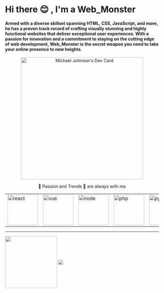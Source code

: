 # Hi there 😊 , I'm a Web_Monster
<h4>Armed with a diverse skillset spanning HTML, CSS, JavaScript, and more, he has a proven track record of crafting visually stunning and highly functional websites that deliver exceptional user experiences. With a passion for innovation and a commitment to staying on the cutting edge of web development, Web_Monster is the secret weapon you need to take your online presence to new heights.</h4>
<p align="center"><a href="https://app.daily.dev/elitemonster"><img src="https://api.daily.dev/devcards/53cf3cdef93d463882cf74f69a751542.png?r=gzl" width="400" alt="Michael Johnson's Dev Card"/></a></p>

<p align="center">
 🚀 Passion and Trends 🚀 are always with me <br>
</p>

<table style="border-size:0px">
  <tr>
    <td style="border: none;">  <img src="./assets/react.svg" alt="react" height="100" title="React documentation"></td>
    <td style="border: none;">  <img src="./assets/vue.svg" alt="vue" height="100" title="Vue documentation"></td>
    <td style="border: none;">  <img src="./assets/node.svg" alt="node" height="100" title="Node documentation"></td>
    <td style="border: none;"> <img src="./assets/php.png" alt="php" height="100" title="PHP documentation"></td>
    <td style="border: none;">  <img src="./assets/python-original.svg" alt="python" height="100" title="Python documentation"></td>
    <td style="border: none;">  <img src="./assets/go-original.svg" alt="golang" height="100" title="Golang documentation"></td>
    <td style="border: none;">  <img src="https://raw.githubusercontent.com/web3-king/web3-king/main/pics/ethereum.png" width="90"></td>
    <td style="border: none;">  <img src="https://raw.githubusercontent.com/web3-king/web3-king/main/pics/solana.png" width="100"></td>                
  </tr>
</table>

<hr>

<div>
    <img align="center" height="170" src="https://github-readme-stats-sigma-five.vercel.app/api/top-langs/?username=web1monster&layout=compact&langs_count=16&theme=dracula"/>
    <img align="center" src="https://github-readme-stats-sigma-five.vercel.app/api?username=web1monster&show_icons=true&theme=dracula&include_all_commits=true&count_private=true&hide=issues"/>
</div>

  

